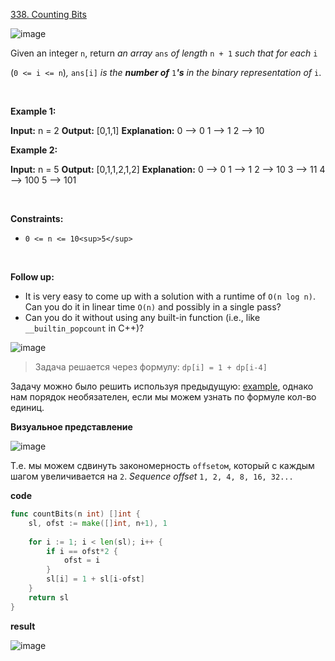 [338\. Counting Bits](https://leetcode.com/problems/counting-bits/)

![image](https://github.com/MichaelOskin/AlgorithmsPatterns/assets/139218970/d0293853-a4c8-465c-af01-e17adecf87d0)

Given an integer `n`, return *an array* `ans` *of length* `n + 1` *such that for each* `i` 

(`0 <= i <= n`)*,* `ans[i]` *is the **number of*** `1`***'s** in the binary representation of* `i`.

&nbsp;

**Example 1:**

**Input:** n = 2
**Output:** \[0,1,1\]
**Explanation:**
0 --> 0
1 --> 1
2 --> 10

**Example 2:**

**Input:** n = 5
**Output:** \[0,1,1,2,1,2\]
**Explanation:**
0 --> 0
1 --> 1
2 --> 10
3 --> 11
4 --> 100
5 --> 101

&nbsp;

**Constraints:**

- `0 <= n <= 10<sup>5</sup>`

&nbsp;

**Follow up:**

- It is very easy to come up with a solution with a runtime of `O(n log n)`. Can you do it in linear time `O(n)` and possibly in a single pass?
- Can you do it without using any built-in function (i.e., like `__builtin_popcount` in C++)?

![image](https://github.com/MichaelOskin/AlgorithmsPatterns/assets/139218970/38c4ecad-f30b-49fe-80d2-ac0a140622b9)


>Задача решается через формулу: `dp[i] = 1 + dp[i-4]`

Задачу можно было решить используя предыдущую: [example](), однако нам порядок необязателен, если мы можем узнать по формуле кол-во единиц.

**Визуальное представление**

![image](https://github.com/MichaelOskin/AlgorithmsPatterns/assets/139218970/836b423b-17e4-42fb-b683-92a332081d99)

Т.е. мы можем сдвинуть закономерность `offsetом`, который с каждым шагом увеличивается на `2`. 
*Sequence offset* `1, 2, 4, 8, 16, 32...`

**code**

```go
func countBits(n int) []int {
    sl, ofst := make([]int, n+1), 1
    
    for i := 1; i < len(sl); i++ {
        if i == ofst*2 {
            ofst = i
        }
        sl[i] = 1 + sl[i-ofst]
    }
    return sl
}
```

**result**

![image](https://github.com/MichaelOskin/AlgorithmsPatterns/assets/139218970/23d373be-9512-4973-90d8-ebf3e681c523)
